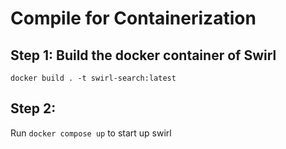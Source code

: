 # Compile for Containerization


## Step 1: Build the docker container of Swirl

```
docker build . -t swirl-search:latest
```

## Step 2:

Run `docker compose up` to start up swirl
